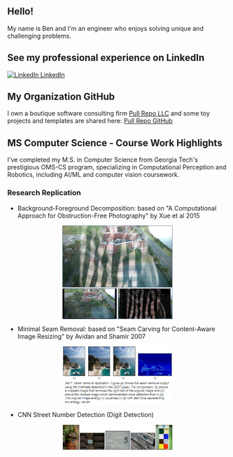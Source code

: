 <!--
**bbooher/bbooher** is a ✨ _special_ ✨ repository because its `README.md` (this file) appears on your GitHub profile.
-->
## Hello!
My name is Ben and I'm an engineer who enjoys solving unique and challenging problems.

## See my professional experience on LinkedIn
[![LinkedIn](https://i.sstatic.net/gVE0j.png) LinkedIn](https://www.linkedin.com/in/bjbooher/)


## My Organization GitHub
I own a boutique software consulting firm [Pull Repo LLC](https://pull-repo.com) and some toy projects and templates are shared here:
[Pull Repo GitHub](https://github.com/PullRepo)


## MS Computer Science - Course Work Highlights
I've completed my M.S. in Computer Science from Georgia Tech's prestigious OMS-CS program, specializing in Computational Perception and Robotics, including AI/ML and computer vision coursework.

### Research Replication
- Background-Foreground Decomposition: based on "A Computational Approach for Obstruction-Free Photography" by Xue et al 2015

<img
  style="display: block;
        margin-left: auto;
        margin-right: auto;
        width: 50%;"
  src="https://github.com/bbooher/bbooher/blob/master/Obstruction.png"
  alt="Obstruction Free Photography">
</img> 

- Minimal Seam Removal: based on "Seam Carving for Content-Aware Image Resizing" by Avidan and Shamir 2007

<img
  style="display: block;
        margin-left: auto;
        margin-right: auto;
        width: 50%;"
  src="https://github.com/bbooher/bbooher/blob/master/Seams.png"
  alt="Seam Removal">
</img>

- CNN Street Number Detection (Digit Detection)

<img
  style="display: block;
        margin-left: auto;
        margin-right: auto;
        width: 50%;"
  src="https://github.com/bbooher/bbooher/blob/master/Digits.png"
  alt="Digit Detection">
</img>
